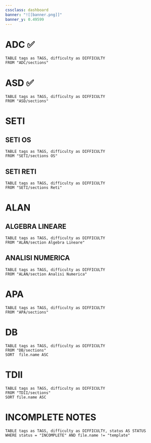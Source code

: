 ```yaml
---
cssclass: dashboard
banner: "![[banner.png]]"
banner_y: 0.49599
---
```


# ADC ✅

```dataview
TABLE tags as TAGS, difficulty as DIFFICULTY
FROM "ADC/sections"
```


# ASD ✅


```dataview
TABLE tags as TAGS, difficulty as DIFFICULTY
FROM "ASD/sections"
```


# SETI

## SETI OS
```dataview
TABLE tags as TAGS, difficulty as DIFFICULTY
FROM "SETI/sections OS"
```

## SETI RETI


```dataview
TABLE tags as TAGS, difficulty as DIFFICULTY
FROM "SETI/sections Reti"
```

 
# ALAN

## ALGEBRA LINEARE

```dataview
TABLE tags as TAGS, difficulty as DIFFICULTY
FROM "ALAN/section Algebra Lineare"
```


## ANALISI NUMERICA

```dataview
TABLE tags as TAGS, difficulty as DIFFICULTY
FROM "ALAN/section Analisi Numerica"
```





# APA

```dataview
TABLE tags as TAGS, difficulty as DIFFICULTY
FROM "APA/sections"
```
# DB

```dataview
TABLE tags as TAGS, difficulty as DIFFICULTY
FROM "DB/sections"
SORT  file.name ASC
```

# TDII
```dataview
TABLE tags as TAGS, difficulty as DIFFICULTY
FROM "TDII/sections"
SORT file.name ASC
```


# INCOMPLETE NOTES

```dataview
TABLE tags as TAGS, difficulty as DIFFICULTY, status AS STATUS
WHERE status = "INCOMPLETE" AND file.name != "template"
```
